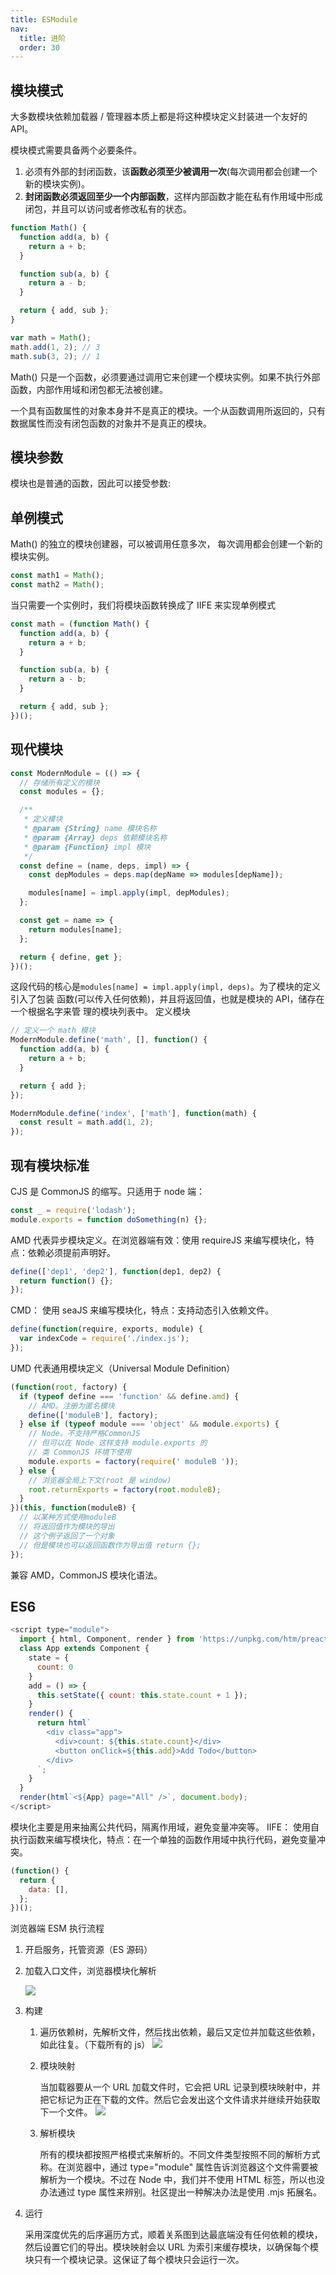 ```yaml
---
title: ESModule
nav:
  title: 进阶
  order: 30
---
```


## 模块模式

大多数模块依赖加载器 / 管理器本质上都是将这种模块定义封装进一个友好的 API。

模块模式需要具备两个必要条件。

1. 必须有外部的封闭函数，该**函数必须至少被调用一次**(每次调用都会创建一个新的模块实例)。
2. **封闭函数必须返回至少一个内部函数**，这样内部函数才能在私有作用域中形成闭包，并且可以访问或者修改私有的状态。

```js
function Math() {
  function add(a, b) {
    return a + b;
  }

  function sub(a, b) {
    return a - b;
  }

  return { add, sub };
}

var math = Math();
math.add(1, 2); // 3
math.sub(3, 2); // 1
```

Math() 只是一个函数，必须要通过调用它来创建一个模块实例。如果不执行外部函数，内部作用域和闭包都无法被创建。

一个具有函数属性的对象本身并不是真正的模块。一个从函数调用所返回的，只有数据属性而没有闭包函数的对象并不是真正的模块。

## 模块参数

模块也是普通的函数，因此可以接受参数:

## 单例模式

Math() 的独立的模块创建器，可以被调用任意多次， 每次调用都会创建一个新的模块实例。

```js
const math1 = Math();
const math2 = Math();
```

当只需要一个实例时，我们将模块函数转换成了 IIFE 来实现单例模式

```js
const math = (function Math() {
  function add(a, b) {
    return a + b;
  }

  function sub(a, b) {
    return a - b;
  }

  return { add, sub };
})();
```

## 现代模块

```js
const ModernModule = (() => {
  // 存储所有定义的模块
  const modules = {};

  /**
   * 定义模块
   * @param {String} name 模块名称
   * @param {Array} deps 依赖模块名称
   * @param {Function} impl 模块
   */
  const define = (name, deps, impl) => {
    const depModules = deps.map(depName => modules[depName]);

    modules[name] = impl.apply(impl, depModules);
  };

  const get = name => {
    return modules[name];
  };

  return { define, get };
})();
```

这段代码的核心是`modules[name] = impl.apply(impl, deps)`。为了模块的定义引入了包装 函数(可以传入任何依赖)，并且将返回值，也就是模块的 API，储存在一个根据名字来管 理的模块列表中。
定义模块

```js
// 定义一个 math 模块
ModernModule.define('math', [], function() {
  function add(a, b) {
    return a + b;
  }

  return { add };
});

ModernModule.define('index', ['math'], function(math) {
  const result = math.add(1, 2);
});
```

## 现有模块标准

CJS 是 CommonJS 的缩写。只适用于 node 端：

```js
const _ = require('lodash');
module.exports = function doSomething(n) {};
```

AMD 代表异步模块定义。在浏览器端有效：使用 requireJS 来编写模块化，特点：依赖必须提前声明好。

```js
define(['dep1', 'dep2'], function(dep1, dep2) {
  return function() {};
});
```

CMD： 使用 seaJS 来编写模块化，特点：支持动态引入依赖文件。

```js
define(function(require, exports, module) {
  var indexCode = require('./index.js');
});
```

UMD 代表通用模块定义（Universal Module Definition）

```js
(function(root, factory) {
  if (typeof define === 'function' && define.amd) {
    // AMD。注册为匿名模块
    define(['moduleB'], factory);
  } else if (typeof module === 'object' && module.exports) {
    // Node。不支持严格CommonJS
    // 但可以在 Node 这样支持 module.exports 的
    // 类 CommonJS 环境下使用
    module.exports = factory(require(' moduleB '));
  } else {
    // 浏览器全局上下文(root 是 window)
    root.returnExports = factory(root.moduleB);
  }
})(this, function(moduleB) {
  // 以某种方式使用moduleB
  // 将返回值作为模块的导出
  // 这个例子返回了一个对象
  // 但是模块也可以返回函数作为导出值 return {};
});
```

兼容 AMD，CommonJS 模块化语法。

## ES6

```js
<script type="module">
  import { html, Component, render } from 'https://unpkg.com/htm/preact/standalone.module.js';
  class App extends Component {
    state = {
      count: 0
    }
    add = () => {
      this.setState({ count: this.state.count + 1 });
    }
    render() {
      return html`
        <div class="app">
          <div>count: ${this.state.count}</div>
          <button onClick=${this.add}>Add Todo</button>
        </div>
      `;
    }
  }
  render(html`<${App} page="All" />`, document.body);
</script>
```

模块化主要是用来抽离公共代码，隔离作用域，避免变量冲突等。
IIFE： 使用自执行函数来编写模块化，特点：在一个单独的函数作用域中执行代码，避免变量冲突。

```js
(function() {
  return {
    data: [],
  };
})();
```

浏览器端 ESM 执行流程

1. 开启服务，托管资源（ES 源码）
2. 加载入口文件，浏览器模块化解析

   ![](https://cy-picgo.oss-cn-hangzhou.aliyuncs.com/20211021094151.png)

3. 构建

   1. 遍历依赖树，先解析文件，然后找出依赖，最后又定位并加载这些依赖，如此往复。（下载所有的 js）
      ![](https://cy-picgo.oss-cn-hangzhou.aliyuncs.com/20211021094034.png)

   2. 模块映射

      当加载器要从一个 URL 加载文件时，它会把 URL 记录到模块映射中，并把它标记为正在下载的文件。然后它会发出这个文件请求并继续开始获取下一个文件。
      ![](https://cy-picgo.oss-cn-hangzhou.aliyuncs.com/20211021094330.png)

   3. 解析模块

      所有的模块都按照严格模式来解析的。不同文件类型按照不同的解析方式称。在浏览器中，通过 type="module" 属性告诉浏览器这个文件需要被解析为一个模块。不过在 Node 中，我们并不使用 HTML 标签，所以也没办法通过 type 属性来辨别。社区提出一种解决办法是使用 .mjs 拓展名。

4. 运行

   采用深度优先的后序遍历方式，顺着关系图到达最底端没有任何依赖的模块，然后设置它们的导出。模块映射会以 URL 为索引来缓存模块，以确保每个模块只有一个模块记录。这保证了每个模块只会运行一次。
